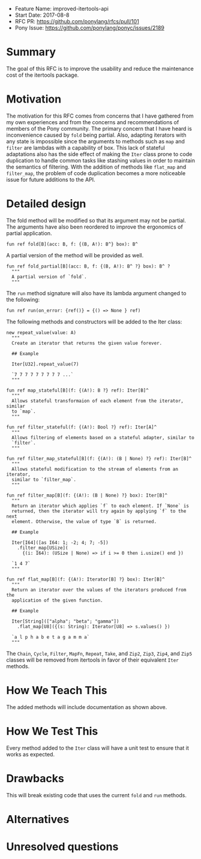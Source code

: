- Feature Name: improved-itertools-api
- Start Date: 2017-08-8
- RFC PR: https://github.com/ponylang/rfcs/pull/101
- Pony Issue: https://github.com/ponylang/ponyc/issues/2189

# Summary

The goal of this RFC is to improve the usability and reduce the maintenance cost of the itertools package.

# Motivation

The motivation for this RFC comes from concerns that I have gathered from my own experiences and from the concerns and recommendations of members of the Pony community. The primary concern that I have heard is inconvenience caused by `fold` being partial. Also, adapting iterators with any state is impossible since the arguments to methods such as `map` and `filter` are lambdas with a capability of box. This lack of stateful adaptations also has the side effect of making the `Iter` class prone to code duplication to handle common tasks like stashing values in order to maintain the semantics of filtering. With the addition of methods like `flat_map` and `filter_map`, the problem of code duplication becomes a more noticeable issue for future additions to the API.

# Detailed design

The fold method will be modified so that its argument may not be partial. The arguments have also been reordered to improve the ergonomics of partial application.

```pony
fun ref fold[B](acc: B, f: {(B, A!): B^} box): B^
```

A partial version of the method will be provided as well.

```pony
fun ref fold_partial[B](acc: B, f: {(B, A!): B^ ?} box): B^ ?
  """
  A partial version of `fold`.
  """
```

The `run` method signature will also have its lambda argument changed to the following:
```
fun ref run(on_error: {ref()} = {() => None } ref)
```

The following methods and constructors will be added to the Iter class:

```pony
new repeat_value(value: A)
  """
  Create an iterator that returns the given value forever.

  ## Example

  Iter[U32].repeat_value(7)

  `7 7 7 7 7 7 7 7 7 ...`
  """

fun ref map_stateful[B](f: {(A!): B ?} ref): Iter[B]^
  """
  Allows stateful transformaion of each element from the iterator, similar
  to `map`.
  """

fun ref filter_stateful(f: {(A!): Bool ?} ref): Iter[A]^
  """
  Allows filtering of elements based on a stateful adapter, similar to
  `filter`.
  """

fun ref filter_map_stateful[B](f: {(A!): (B | None) ?} ref): Iter[B]^
  """
  Allows stateful modification to the stream of elements from an iterator,
  similar to `filter_map`.
  """

fun ref filter_map[B](f: {(A!): (B | None) ?} box): Iter[B]^
  """
  Return an iterator which applies `f` to each element. If `None` is
  returned, then the iterator will try again by applying `f` to the next
  element. Otherwise, the value of type `B` is returned.

  ## Example

  Iter[I64]([as I64: 1; -2; 4; 7; -5])
    .filter_map[USize](
      {(i: I64): (USize | None) => if i >= 0 then i.usize() end })

  `1 4 7`
  """

fun ref flat_map[B](f: {(A!): Iterator[B] ?} box): Iter[B]^
  """
  Return an iterator over the values of the iterators produced from the
  application of the given function.

  ## Example

  Iter[String](["alpha"; "beta"; "gamma"])
    .flat_map[U8]({(s: String): Iterator[U8] => s.values() })

  `a l p h a b e t a g a m m a`
  """
```

The `Chain`, `Cycle`, `Filter`, `MapFn`, `Repeat`, `Take`, and `Zip2`, `Zip3`, `Zip4`, and `Zip5` classes will be removed from itertools in favor of their equivalent `Iter` methods.

# How We Teach This

The added methods will include documentation as shown above.

# How We Test This

Every method added to the `Iter` class will have a unit test to ensure that it works as expected.

# Drawbacks

This will break existing code that uses the current `fold` and `run` methods.

# Alternatives

# Unresolved questions
